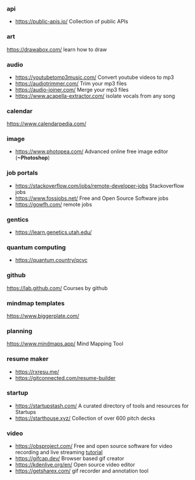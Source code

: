 ### api
* https://public-apis.io/ Collection of public APIs

### art
https://drawabox.com/ learn how to draw

### audio

* https://youtubetomp3music.com/ Convert youtube videos to mp3
* https://audiotrimmer.com/ Trim your mp3 files
* https://audio-joiner.com/ Merge your mp3 files
* https://www.acapella-extractor.com/ isolate vocals from any song

### calendar
https://www.calendarpedia.com/

### image
* https://www.photopea.com/ Advanced online free image editor (**~Photoshop**)

### job portals
* https://stackoverflow.com/jobs/remote-developer-jobs Stackoverflow jobs
* https://www.fossjobs.net/ Free and Open Source Software jobs
* https://gowfh.com/ remote jobs

### gentics
* https://learn.genetics.utah.edu/ 

### quantum computing
* https://quantum.country/qcvc

### github
https://lab.github.com/  Courses by github

### mindmap templates
https://www.biggerplate.com/

### planning
https://www.mindmaps.app/ Mind Mapping Tool

### resume maker
* https://rxresu.me/ 
* https://gitconnected.com/resume-builder

### startup
* https://startupstash.com/ A curated directory of tools and resources for Startups
* https://starthouse.xyz/ Collection of over 600 pitch decks

### video
* https://obsproject.com/ Free and open source software for video recording and live streaming [tutorial](https://youtu.be/DTk99mHDX_I)
* https://gifcap.dev/ Browser based gif creator
* https://kdenlive.org/en/ Open source video editor
* https://getsharex.com/ gif recorder and annotation tool

